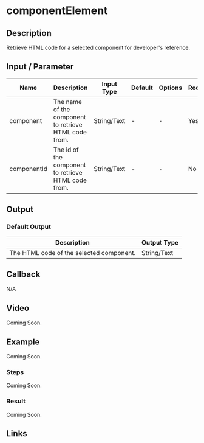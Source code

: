 # componentElement

## Description

Retrieve HTML code for a selected component for developer's reference.

## Input / Parameter

| Name | Description | Input Type | Default | Options | Required |
| ------ | ------ | ------ | ------ | ------ | ------ |
| component | The name of the component to retrieve HTML code from. | String/Text | - | - | Yes |
| componentId | The id of the component to retrieve HTML code from. | String/Text | - | - | No |

## Output

### Default Output

| Description | Output Type |
| ------ | ------ |
| The HTML code of the selected component. | String/Text |

## Callback

N/A

## Video

Coming Soon.

<!-- Format: [![Video]({image-path}?raw=true)]({url-link}) -->

## Example

Coming Soon.

<!-- Share a scenario, like a user requirements. -->

### Steps

Coming Soon.

<!-- Show the steps and share some screenshots.

1. .....

Format: ![]({image-path}?raw=true) -->

### Result

Coming Soon.

<!-- Explain the output.

Format: ![]({image-path}?raw=true) -->

## Links